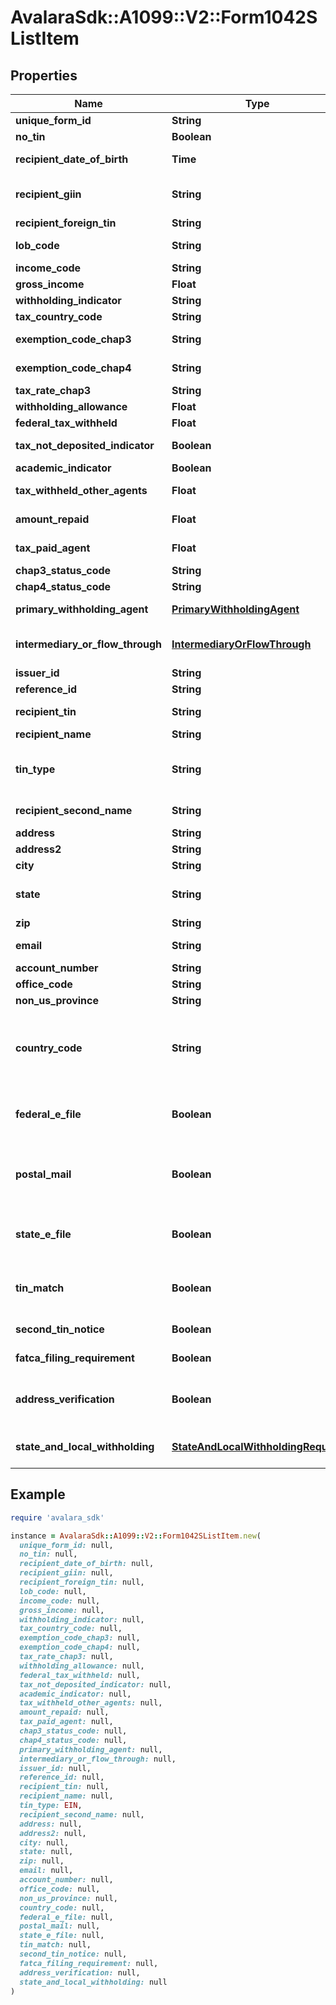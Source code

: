 # AvalaraSdk::A1099::V2::Form1042SListItem

## Properties

| Name | Type | Description | Notes |
| ---- | ---- | ----------- | ----- |
| **unique_form_id** | **String** | Unique form identifier | [optional] |
| **no_tin** | **Boolean** | No TIN indicator | [optional] |
| **recipient_date_of_birth** | **Time** | Recipient&#39;s date of birth | [optional] |
| **recipient_giin** | **String** | Recipient&#39;s GIIN (Global Intermediary Identification Number) | [optional] |
| **recipient_foreign_tin** | **String** | Recipient&#39;s foreign TIN | [optional] |
| **lob_code** | **String** | Limitation on benefits code | [optional] |
| **income_code** | **String** | Income code | [optional] |
| **gross_income** | **Float** | Gross income | [optional] |
| **withholding_indicator** | **String** | Withholding indicator | [optional] |
| **tax_country_code** | **String** | Country code | [optional] |
| **exemption_code_chap3** | **String** | Exemption code (Chapter 3) | [optional] |
| **exemption_code_chap4** | **String** | Exemption code (Chapter 4) | [optional] |
| **tax_rate_chap3** | **String** | Tax rate (Chapter 3) | [optional] |
| **withholding_allowance** | **Float** | Withholding allowance | [optional] |
| **federal_tax_withheld** | **Float** | Federal tax withheld | [optional] |
| **tax_not_deposited_indicator** | **Boolean** | Tax not deposited indicator | [optional] |
| **academic_indicator** | **Boolean** | Academic indicator | [optional] |
| **tax_withheld_other_agents** | **Float** | Tax withheld by other agents | [optional] |
| **amount_repaid** | **Float** | Amount repaid to recipient | [optional] |
| **tax_paid_agent** | **Float** | Tax paid by withholding agent | [optional] |
| **chap3_status_code** | **String** | Chapter 3 status code | [optional] |
| **chap4_status_code** | **String** | Chapter 4 status code | [optional] |
| **primary_withholding_agent** | [**PrimaryWithholdingAgent**](PrimaryWithholdingAgent.md) | Primary withholding agent information | [optional] |
| **intermediary_or_flow_through** | [**IntermediaryOrFlowThrough**](IntermediaryOrFlowThrough.md) | Intermediary or flow-through entity information | [optional] |
| **issuer_id** | **String** | Issuer ID | [optional] |
| **reference_id** | **String** | Reference ID | [optional] |
| **recipient_tin** | **String** | Recipient Tax ID Number | [optional] |
| **recipient_name** | **String** | Recipient name | [optional] |
| **tin_type** | **String** | Type of TIN (Tax ID Number). Will be one of:  * SSN  * EIN  * ITIN  * ATIN | [optional] |
| **recipient_second_name** | **String** | Recipient second name | [optional] |
| **address** | **String** | Address | [optional] |
| **address2** | **String** | Address line 2 | [optional] |
| **city** | **String** | City | [optional] |
| **state** | **String** | US state. Required if CountryCode is \&quot;US\&quot;. | [optional] |
| **zip** | **String** | Zip/postal code | [optional] |
| **email** | **String** | Recipient email address | [optional] |
| **account_number** | **String** | Account number | [optional] |
| **office_code** | **String** | Office code | [optional] |
| **non_us_province** | **String** | Foreign province | [optional] |
| **country_code** | **String** | Country code, as defined at https://www.irs.gov/e-file-providers/country-codes | [optional] |
| **federal_e_file** | **Boolean** | Boolean indicating that federal e-filing should be scheduled for this form | [optional] |
| **postal_mail** | **Boolean** | Boolean indicating that postal mailing to the recipient should be scheduled for this form | [optional] |
| **state_e_file** | **Boolean** | Boolean indicating that state e-filing should be scheduled for this form | [optional] |
| **tin_match** | **Boolean** | Boolean indicating that TIN Matching should be scheduled for this form | [optional] |
| **second_tin_notice** | **Boolean** | Second TIN notice in three years | [optional] |
| **fatca_filing_requirement** | **Boolean** | Fatca filing requirement | [optional] |
| **address_verification** | **Boolean** | Boolean indicating that address verification should be scheduled for this form | [optional] |
| **state_and_local_withholding** | [**StateAndLocalWithholdingRequest**](StateAndLocalWithholdingRequest.md) | State and local withholding information | [optional] |

## Example

```ruby
require 'avalara_sdk'

instance = AvalaraSdk::A1099::V2::Form1042SListItem.new(
  unique_form_id: null,
  no_tin: null,
  recipient_date_of_birth: null,
  recipient_giin: null,
  recipient_foreign_tin: null,
  lob_code: null,
  income_code: null,
  gross_income: null,
  withholding_indicator: null,
  tax_country_code: null,
  exemption_code_chap3: null,
  exemption_code_chap4: null,
  tax_rate_chap3: null,
  withholding_allowance: null,
  federal_tax_withheld: null,
  tax_not_deposited_indicator: null,
  academic_indicator: null,
  tax_withheld_other_agents: null,
  amount_repaid: null,
  tax_paid_agent: null,
  chap3_status_code: null,
  chap4_status_code: null,
  primary_withholding_agent: null,
  intermediary_or_flow_through: null,
  issuer_id: null,
  reference_id: null,
  recipient_tin: null,
  recipient_name: null,
  tin_type: EIN,
  recipient_second_name: null,
  address: null,
  address2: null,
  city: null,
  state: null,
  zip: null,
  email: null,
  account_number: null,
  office_code: null,
  non_us_province: null,
  country_code: null,
  federal_e_file: null,
  postal_mail: null,
  state_e_file: null,
  tin_match: null,
  second_tin_notice: null,
  fatca_filing_requirement: null,
  address_verification: null,
  state_and_local_withholding: null
)
```


